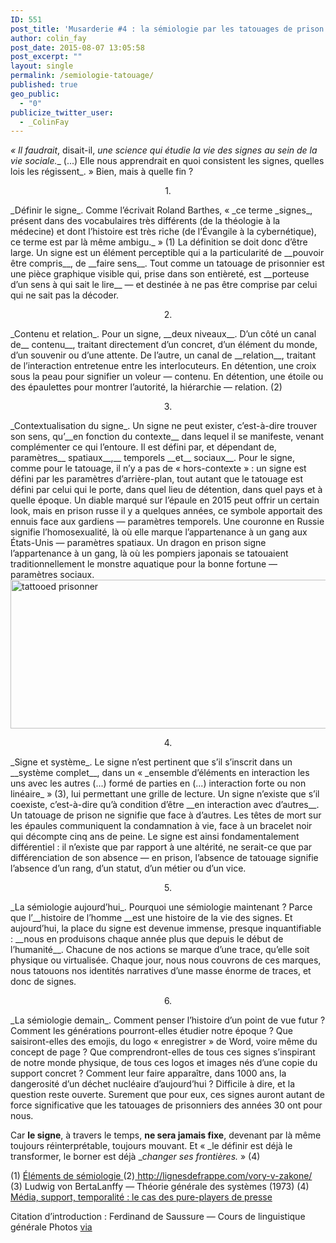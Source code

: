 ```yaml
---
ID: 551
post_title: 'Musarderie #4 : la sémiologie par les tatouages de prison'
author: colin_fay
post_date: 2015-08-07 13:05:58
post_excerpt: ""
layout: single
permalink: /semiologie-tatouage/
published: true
geo_public:
  - "0"
publicize_twitter_user:
  - _ColinFay
---
```

_« Il faudrait_, disait-il, _une science qui étudie la vie des signes au sein de la vie sociale.__ (...) Elle nous apprendrait en quoi consistent les signes, quelles lois les régissent_. » Bien, mais à quelle fin ?

<!--more-->
<p style="text-align: center;">1.</p>
<p style="text-align: left;">_Définir le signe_. Comme l’écrivait Roland Barthes, « _ce terme _signes_, présent dans des vocabulaires très différents (de la théologie à la médecine) et dont l’histoire est très riche (de l’Évangile à la cybernétique), ce terme est par là même ambigu._ » (1) La définition se doit donc d’être large. Un signe est un élément perceptible qui a la particularité de __pouvoir être compris__, de __faire sens__. Tout comme un tatouage de prisonnier est une pièce graphique visible qui, prise dans son entièreté, est __porteuse d’un sens à qui sait le lire__ — et destinée à ne pas être comprise par celui qui ne sait pas la décoder.</p>
<p style="text-align: center;">2.</p>
_Contenu et relation_. Pour un signe, __deux niveaux__. D’un côté un canal de__ contenu__, traitant directement d’un concret, d’un élément du monde, d’un souvenir ou d’une attente. De l’autre, un canal de __relation__, traitant de l’interaction entretenue entre les interlocuteurs. En détention, une croix sous la peau pour signifier un voleur — contenu. En détention, une étoile ou des épaulettes pour montrer l’autorité, la hiérarchie — relation. (2)
<p style="text-align: center;">3.</p>
_Contextualisation du signe_. Un signe ne peut exister, c’est-à-dire trouver son sens, qu’__en fonction du contexte__ dans lequel il se manifeste, venant complémenter ce qui l’entoure. Il est défini par, et dépendant de, paramètres__ spatiaux__,__ temporels __et__ sociaux__. Pour le signe, comme pour le tatouage, il n’y a pas de « hors-contexte » : un signe est défini par les paramètres d’arrière-plan, tout autant que le tatouage est défini par celui qui le porte, dans quel lieu de détention, dans quel pays et à quelle époque. Un diable marqué sur l’épaule en 2015 peut offrir un certain look, mais en prison russe il y a quelques années, ce symbole apportait des ennuis face aux gardiens — paramètres temporels. Une couronne en Russie signifie l’homosexualité, là où elle marque l’appartenance à un gang aux États-Unis — paramètres spatiaux. Un dragon en prison signe l’appartenance à un gang, là où les pompiers japonais se tatouaient traditionnellement le monstre aquatique pour la bonne fortune — paramètres sociaux.

<img class="aligncenter size-full wp-image-658" src="http://cf.data-bzh.fr/wp-content/uploads/2015/08/prison-tattoo-2.jpg" alt="tattooed prisonner" width="640" height="238" />
<p style="text-align: center;">4.</p>
_Signe et système_. Le signe n’est pertinent que s’il s’inscrit dans un __système complet__, dans un « _ensemble d’éléments en interaction les uns avec les autres (...) formé de parties en (...) interaction forte ou non linéaire_ » (3), lui permettant une grille de lecture. Un signe n’existe que s’il coexiste, c’est-à-dire qu’à condition d’être __en interaction avec d’autres__. Un tatouage de prison ne signifie que face à d’autres. Les têtes de mort sur les épaules communiquent la condamnation à vie, face à un bracelet noir qui décompte cinq ans de peine. Le signe est ainsi fondamentalement différentiel : il n’existe que par rapport à une altérité, ne serait-ce que par différenciation de son absence — en prison, l’absence de tatouage signifie l’absence d’un rang, d’un statut, d’un métier ou d’un vice.
<p style="text-align: center;">5.</p>
_La sémiologie aujourd’hui_. Pourquoi une sémiologie maintenant ? Parce que l’__histoire de l’homme __est une histoire de la vie des signes. Et aujourd’hui, la place du signe est devenue immense, presque inquantifiable : __nous en produisons chaque année plus que depuis le début de l’humanité__. Chacune de nos actions se marque d’une trace, qu’elle soit physique ou virtualisée. Chaque jour, nous nous couvrons de ces marques, nous tatouons nos identités narratives d’une masse énorme de traces, et donc de signes.
<p style="text-align: center;">6.</p>
_La sémiologie demain_. Comment penser l’histoire d’un point de vue futur ? Comment les générations pourront-elles étudier notre époque ? Que saisiront-elles des emojis, du logo « enregistrer » de Word, voire même du concept de page ? Que comprendront-elles de tous ces signes s’inspirant de notre monde physique, de tous ces logos et images nés d’une copie du support concret ? Comment leur faire apparaître, dans 1000 ans, la dangerosité d’un déchet nucléaire d’aujourd’hui ? Difficile à dire, et la question reste ouverte. Surement que pour eux, ces signes auront autant de force significative que les tatouages de prisonniers des années 30 ont pour nous.

Car __le signe__, à travers le temps, __ne sera jamais fixe__, devenant par là même toujours réinterprétable, toujours mouvant. Et « _le définir est déjà le transformer, le borner est déjà __changer ses frontières._ » (4)

(1) <a href="http://www.persee.fr/web/revues/home/prescript/article/comm_0588-8018_1964_num_4_1_1029" target="_blank">Éléments de sémiologie
</a>(2)<a href="http://www.persee.fr/web/revues/home/prescript/article/comm_0588-8018_1964_num_4_1_1029" target="_blank"> http://lignesdefrappe.com/vory-v-zakone/
</a>(3) Ludwig von BertaLanffy — Théorie générale des systèmes (1973)
(4) <a href="http://dumas.ccsd.cnrs.fr/dumas-01130211/document" target="_blank">Média, support, temporalité : le cas des pure-players de presse</a>

Citation d’introduction : Ferdinand de Saussure — Cours de linguistique générale
Photos <a href="https://www.flickr.com/photos/lt-ru/" target="_blank">via</a>
